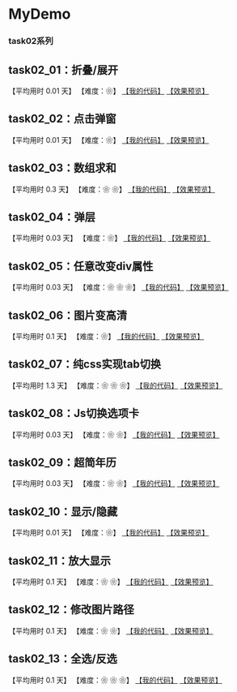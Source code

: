 # MyDemo

### task02系列

## task02_01：折叠/展开

【平均用时 0.01 天】
【难度：❀】
[【我的代码】](https://github.com/wangsiyuan233/MyDemo/blob/master/task02/01/task02_01.html)
[【效果预览】](https://wangsiyuan233.cn/MyDemo/task02/01/task02_01.html)


## task02_02：点击弹窗

【平均用时 0.01 天】
【难度：❀】
[【我的代码】](https://github.com/wangsiyuan233/MyDemo/blob/master/task02/02/task02_02.html)
[【效果预览】](https://wangsiyuan233.cn/MyDemo/task02/02/task02_02.html)

## task02_03：数组求和

【平均用时 0.3 天】
【难度：❀ ❀】
[【我的代码】](https://github.com/wangsiyuan233/MyDemo/blob/master/task02/03/task02_03.html)
[【效果预览】](https://wangsiyuan233.cn/MyDemo/task02/03/task02_03.html)

## task02_04：弹层

【平均用时 0.03 天】
【难度：❀】
[【我的代码】](https://github.com/wangsiyuan233/MyDemo/blob/master/task02/04/task02_04.html)
[【效果预览】](https://wangsiyuan233.cn/MyDemo/task02/04/task02_04.html)

## task02_05：任意改变div属性

【平均用时 0.03 天】
【难度：❀ ❀ ❀】
[【我的代码】](https://github.com/wangsiyuan233/MyDemo/blob/master/task02/05/task02_05.html)
[【效果预览】](https://wangsiyuan233.cn/MyDemo/task02/05/task02_05.html)

## task02_06：图片变高清

【平均用时 0.1 天】
【难度：❀】
[【我的代码】](https://github.com/wangsiyuan233/MyDemo/blob/master/task02/06/task02_06.html)
[【效果预览】](https://wangsiyuan233.cn/MyDemo/task02/06/task02_06.html)

## task02_07：纯css实现tab切换

【平均用时 1.3 天】
【难度：❀ ❀ ❀】
[【我的代码】](https://github.com/wangsiyuan233/MyDemo/blob/master/task02/07/task02_07.html)
[【效果预览】](https://wangsiyuan233.cn/MyDemo/task02/07/task02_07.html)

## task02_08：Js切换选项卡

【平均用时 0.03 天】
【难度：❀ ❀】
[【我的代码】](https://github.com/wangsiyuan233/MyDemo/blob/master/task02/08/task02_08.html)
[【效果预览】](https://wangsiyuan233.cn/MyDemo/task02/08/task02_08.html)

## task02_09：超简年历

【平均用时 0.03 天】
【难度：❀ ❀】
[【我的代码】](https://github.com/wangsiyuan233/MyDemo/blob/master/task02/09/task02_09.html)
[【效果预览】](https://wangsiyuan233.cn/MyDemo/task02/09/task02_09.html)

## task02_10：显示/隐藏

【平均用时 0.01 天】
【难度：❀】
[【我的代码】](https://github.com/wangsiyuan233/MyDemo/blob/master/task02/10/task02_10.html)
[【效果预览】](https://wangsiyuan233.cn/MyDemo/task02/10/task02_10.html)

## task02_11：放大显示

【平均用时 0.1 天】
【难度：❀ ❀】
[【我的代码】](https://github.com/wangsiyuan233/MyDemo/blob/master/task02/11/task02_11.html)
[【效果预览】](https://wangsiyuan233.cn/MyDemo/task02/11/task02_11.html)

## task02_12：修改图片路径

【平均用时 0.1 天】
【难度：❀ ❀】
[【我的代码】](https://github.com/wangsiyuan233/MyDemo/blob/master/task02/12/task02_12.html)
[【效果预览】](https://wangsiyuan233.cn/MyDemo/task02/12/task02_12.html)

## task02_13：全选/反选

【平均用时 0.1 天】
【难度：❀ ❀ ❀】
[【我的代码】](https://github.com/wangsiyuan233/MyDemo/blob/master/task02/13/task02_13.html)
[【效果预览】](https://wangsiyuan233.cn/MyDemo/task02/13/task02_13.html)